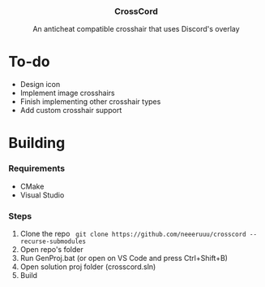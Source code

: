 <h3 align="center">CrossCord</h3>

<p align="center">
    An anticheat compatible crosshair that uses Discord's overlay
</p>

# To-do
* Design icon
* Implement image crosshairs
* Finish implementing other crosshair types
* Add custom crosshair support

# Building
### Requirements
* CMake
* Visual Studio

### Steps
1. Clone the repo ````
git clone https://github.com/neeeruuu/crosscord --recurse-submodules````
2. Open repo's folder
3. Run GenProj.bat (or open on VS Code and press Ctrl+Shift+B)
4. Open solution proj folder (crosscord.sln)
5. Build
